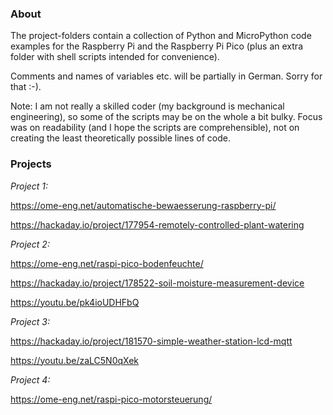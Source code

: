 ### About

The project-folders contain a collection of Python and MicroPython code examples for the Raspberry Pi and the Raspberry Pi Pico (plus an extra folder with shell scripts intended for convenience). 

Comments and names of variables etc. will be partially in German. Sorry for that :-).

Note: I am not really a skilled coder (my background is mechanical engineering), so some of the scripts may be on the whole a bit bulky. Focus was on readability (and I hope the scripts are comprehensible), not on creating the least theoretically possible lines of code.


### Projects

*Project 1:*

https://ome-eng.net/automatische-bewaesserung-raspberry-pi/ 

https://hackaday.io/project/177954-remotely-controlled-plant-watering

*Project 2:*

https://ome-eng.net/raspi-pico-bodenfeuchte/

https://hackaday.io/project/178522-soil-moisture-measurement-device

https://youtu.be/pk4ioUDHFbQ

*Project 3:*

https://hackaday.io/project/181570-simple-weather-station-lcd-mqtt

https://youtu.be/zaLC5N0qXek

*Project 4:*

https://ome-eng.net/raspi-pico-motorsteuerung/
